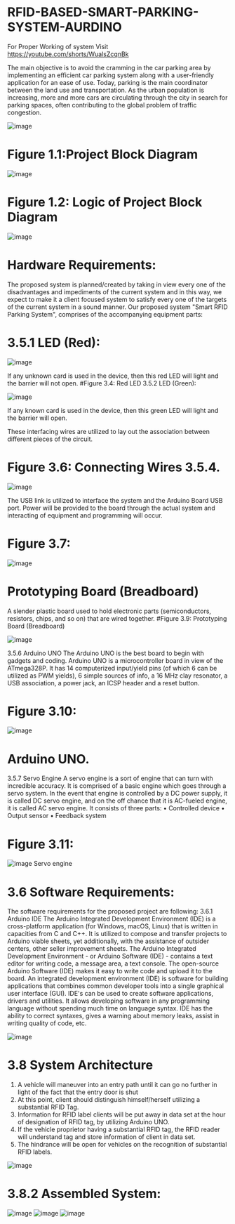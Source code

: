 # RFID-BASED-SMART-PARKING-SYSTEM-AURDINO

For Proper Working of system Visit https://youtube.com/shorts/WualsZcqnBk

The main objective is to avoid the cramming in the car parking area by implementing an efficient car parking system along with a user-friendly application for an ease of use. Today, parking is the main coordinator between the land use and transportation. As the urban population is increasing, more and more cars are circulating through the city in search for parking spaces, often contributing to the global problem of traffic congestion.

![image](https://user-images.githubusercontent.com/76808385/191502571-abe55386-7520-408e-965f-7108cdca7002.png)

# Figure 1.1:Project Block Diagram

![image](https://user-images.githubusercontent.com/76808385/191502692-dc873220-a47a-460d-a3ff-e474e01df613.png)

# Figure 1.2: Logic of Project Block Diagram

![image](https://user-images.githubusercontent.com/76808385/191502733-dcfb4cc2-4820-441f-9016-e55e3e13a984.png)

# Hardware Requirements:
The proposed system is planned/created by taking in view every one of the disadvantages and impediments of the current system and in this way, we expect to make it a client focused system to satisfy every one of the targets of the current system in a sound manner.
Our proposed system "Smart RFID Parking System", comprises of the accompanying equipment parts:
# 3.5.1 LED (Red):

![image](https://user-images.githubusercontent.com/76808385/191503046-dcb34ba6-ce48-4e88-82d9-e92f0e726113.png)

If any unknown card is used in the device, then this red LED will light and the barrier will not open.
#Figure 3.4: Red LED 3.5.2 LED (Green):

![image](https://user-images.githubusercontent.com/76808385/191503068-47af5edd-4faa-4756-b2a4-ef7ab6380e87.png)

If any known card is used in the device, then this green LED will light and the barrier will open.


These interfacing wires are utilized to lay out the association between different pieces of the circuit.
# Figure 3.6: Connecting Wires 3.5.4.

![image](https://user-images.githubusercontent.com/76808385/191503349-c8a3d5ef-0388-48eb-85bc-69c72af7bc79.png)


The USB link is utilized to interface the system and the Arduino Board USB port. Power will be provided to the board through the actual system and interacting of equipment and programming will occur.
# Figure 3.7: 

![image](https://user-images.githubusercontent.com/76808385/191503361-575ce85d-121f-471f-aef7-73f9e90b821d.png)

# Prototyping Board (Breadboard)

A slender plastic board used to hold electronic parts (semiconductors, resistors, chips, and so on) that are wired together.
#Figure 3.9: Prototyping Board (Breadboard)

![image](https://user-images.githubusercontent.com/76808385/191503412-ab8a5225-36ea-47c3-86f6-b809638992d7.png)

3.5.6 Arduino UNO
The Arduino UNO is the best board to begin with gadgets and coding. Arduino UNO is a microcontroller board in view of the ATmega328P. It has 14 computerized input/yield pins (of which 6 can be utilized as PWM yields), 6 simple sources of info, a 16 MHz clay resonator, a USB association, a power jack, an ICSP header and a reset button.
# Figure 3.10: 
![image](https://user-images.githubusercontent.com/76808385/191503466-a303039e-e9c5-403a-8fe0-a0d4791d9b93.png)

# Arduino UNO.
3.5.7 Servo Engine
A servo engine is a sort of engine that can turn with incredible accuracy. It is comprised of a basic engine which goes through a servo system. In the event that engine is controlled by a DC power supply, it is called DC servo engine, and on the off chance that it is AC-fueled engine, it is called AC servo engine.
It consists of three parts:
• Controlled device
• Output sensor
• Feedback system
# Figure 3.11:
![image](https://user-images.githubusercontent.com/76808385/191503488-99b2638f-9359-429f-872e-bb8d70fbced9.png)
Servo engine

# 3.6 Software Requirements:
The software requirements for the proposed project are following: 3.6.1 Arduino IDE
The Arduino Integrated Development Environment (IDE) is a cross-platform application (for Windows, macOS, Linux) that is written in capacities from C and C++. It is utilized to compose and transfer projects to Arduino viable sheets, yet additionally, with the assistance of outsider centers, other seller improvement sheets. The Arduino Integrated Development Environment - or Arduino Software (IDE) - contains a text editor for writing code, a message area, a text console.
The open-source Arduino Software (IDE) makes it easy to write code and upload it to the board. An integrated development environment (IDE) is software for building applications that combines common developer tools into a single graphical user interface (GUI).
IDE's can be used to create software applications, drivers and utilities. It allows developing software in any programming language without spending much time on language syntax. IDE has the ability to correct syntaxes, gives a warning about memory leaks, assist in writing quality of code, etc.

![image](https://user-images.githubusercontent.com/76808385/191503561-5a1c26b8-16b0-44e1-87fa-dab684f935b6.png)

# 3.8 System Architecture
1. A vehicle will maneuver into an entry path until it can go no further in light of the fact that the entry door is shut
2. At this point, client should distinguish himself/herself utilizing a substantial RFID Tag.
3. Information for RFID label clients will be put away in data set at the hour of designation of RFID tag, by utilizing Arduino UNO.
4. If the vehicle proprietor having a substantial RFID tag, the RFID reader will understand tag and store information of client in data set.
5. The hindrance will be open for vehicles on the recognition of substantial RFID labels.

![image](https://user-images.githubusercontent.com/76808385/191503622-35e4f61d-4f0e-45db-b5d4-3b58913a0320.png)

# 3.8.2 Assembled System:
![image](https://user-images.githubusercontent.com/76808385/191503660-cc0daa65-85c3-4f04-b934-1ab0f19f32ab.png)
![image](https://user-images.githubusercontent.com/76808385/191503792-1bd92166-8d3e-42ab-9256-1f8a72de4e5b.png)
![image](https://user-images.githubusercontent.com/76808385/191503821-2423e381-f227-4e7b-8eba-efcff9a05e9a.png)

